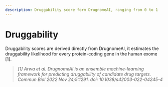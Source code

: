```yaml
---
description: Druggability score form DrugnomeAI, ranging from 0 to 1
---
```


# Druggability

Druggability scores are derived directly from DrugnomeAI, it estimates the druggability likelihood for every protein-coding gene in the human exome \[1].



> _\[1] Arwa et al. DrugnomeAI is an ensemble machine-learning framework for predicting druggability of candidate drug targets. Commun Biol 2022 Nov 24;5:1291. doi: 10.1038/s42003-022-04245-4_
